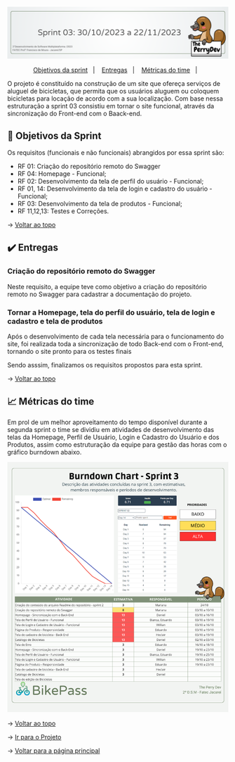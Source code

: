 <br id="topo">

<p align="center"> <img src="./Imagens_md/sp3.png" /></p>

<p align="center">
    <a href="#objetivos">Objetivos da sprint</a> &nbsp |&nbsp &nbsp
    <a href="#entregas">Entregas</a> &nbsp |&nbsp &nbsp
    <a href="#metricas">Métricas do time</a> &nbsp |&nbsp &nbsp
</p>


O projeto é constituído  na construção de um site que ofereça serviços de aluguel de bicicletas, que permita que os usuários aluguem ou coloquem bicicletas para locação de acordo com a sua localização. Com base nessa estruturação a sprint 03 consistiu em tornar o site funcional, através da sincronização do Front-end com o Baack-end.

<span id="objetivos">
    
## :dart: Objetivos da Sprint
Os requisitos (funcionais e não funcionais) abrangidos por essa sprint são:
- RF 01: Criação do repositório remoto do Swagger
- RF 04: Homepage - Funcional;
- RF 02: Desenvolvimento da tela de perfil do usuário - Funcional;
- RF 01, 14: Desenvolvimento da tela de login e cadastro do usuário - Funcional;
- RF 03: Desenvolvimento da tela de produtos - Funcional;
- RF 11,12,13: Testes e Correções.


→ [Voltar ao topo](#topo)


<span id="entregas">
        
## :heavy_check_mark: Entregas

### Criação do repositório remoto do Swagger

Neste requisito, a equipe teve como objetivo a criação do repositório remoto no Swagger para cadastrar a documentação do projeto.

### Tornar a Homepage, tela do perfil do usuário, tela de login e cadastro e tela de produtos

Após o desenvolvimento de cada tela necessária para o funcionamento do site, foi realizada toda a sincronização de todo Back-end com o Front-end, tornando o site pronto para os testes finais 

Sendo asssim, finalizamos os requisitos propostos para esta sprint.


→ [Voltar ao topo](#topo)


 <span id="metricas">
     
## :chart_with_upwards_trend: Métricas do time
Em prol de um melhor aproveitamento do tempo disponível durante a segunda sprint o time se dividiu em atividades de desenvolvimento das telas da Homepage, Perfil de Usuário, Login e Cadastro do Usuário e dos Produtos, assim como estruturação da equipe para gestão das horas com o gráfico burndown abaixo.
    
<p align="center"><img src="./Imagens_md/burndown3.png" /></p>
    
    
→ [Voltar ao topo](#topo)

→ [Ir para o Projeto](https://github.com/ThePerryDev/bikepass)

→ [Voltar para a página principal ](https://github.com/ThePerryDev)